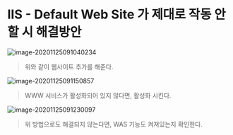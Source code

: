 # IIS - Default Web Site 가 제대로 작동 안할 시 해결방안

![image-20201125091040234](D:\TIL\image-20201125091040234.png)

> 위와 같이 웹사이트 추가를 해준다.

![image-20201125091150857](D:\TIL\image-20201125091150857.png)

> WWW 서비스가 활성화되어 있지 않다면, 활성화 시킨다.

![image-20201125091230097](D:\TIL\image-20201125091230097.png)

> 위 방법으로도 해결되지 않는다면, WAS 기능도 켜져있는지 확인한다.